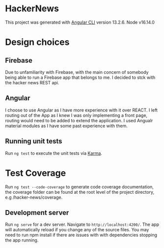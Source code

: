 # HackerNews

This project was generated with [Angular CLI](https://github.com/angular/angular-cli) version 13.2.6.
Node v16.14.0

# Design choices
## Firebase
Due to unfamiliarity with Firebase, with the main concern of somebody being able to run a Firebase app that belongs to me. I decided to stck with the hacker news REST api.
## Angular
I choose to use Angular as I have more experience with it over REACT.
I left routing out of the App as I knew I was only implementing a front page, routing would need to be added to extend the application.
I used Angualr material modules as I have some past experience with them.

## Running unit tests

Run `ng test` to execute the unit tests via [Karma](https://karma-runner.github.io).

# Test Coverage

Run `ng test --code-coverage` to generate code coverage documentation, the coverage folder can be found at the root level of the project directory, e.g /hacker-news/coverage.

## Development server

Run `ng serve` for a dev server. Navigate to `http://localhost:4200/`. The app will automatically reload if you change any of the source files. You may need to run npm install if there are issues with with dependencies stopping the app running.
